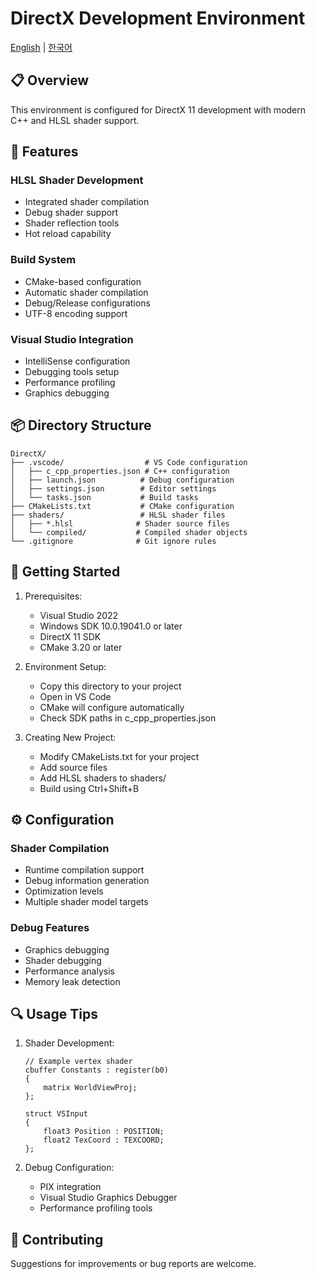# DirectX Development Environment

[English](README.en.md) | [한국어](README.md)

## 📋 Overview

This environment is configured for DirectX 11 development with modern C++ and HLSL shader support.

## 🔧 Features

### HLSL Shader Development

- Integrated shader compilation
- Debug shader support
- Shader reflection tools
- Hot reload capability

### Build System

- CMake-based configuration
- Automatic shader compilation
- Debug/Release configurations
- UTF-8 encoding support

### Visual Studio Integration

- IntelliSense configuration
- Debugging tools setup
- Performance profiling
- Graphics debugging

## 📦 Directory Structure

```
DirectX/
├── .vscode/                  # VS Code configuration
│   ├── c_cpp_properties.json # C++ configuration
│   ├── launch.json          # Debug configuration
│   ├── settings.json        # Editor settings
│   └── tasks.json           # Build tasks
├── CMakeLists.txt           # CMake configuration
├── shaders/                 # HLSL shader files
│   ├── *.hlsl              # Shader source files
│   └── compiled/           # Compiled shader objects
└── .gitignore              # Git ignore rules
```

## 🚀 Getting Started

1. Prerequisites:

   - Visual Studio 2022
   - Windows SDK 10.0.19041.0 or later
   - DirectX 11 SDK
   - CMake 3.20 or later

2. Environment Setup:

   - Copy this directory to your project
   - Open in VS Code
   - CMake will configure automatically
   - Check SDK paths in c_cpp_properties.json

3. Creating New Project:
   - Modify CMakeLists.txt for your project
   - Add source files
   - Add HLSL shaders to shaders/
   - Build using Ctrl+Shift+B

## ⚙️ Configuration

### Shader Compilation

- Runtime compilation support
- Debug information generation
- Optimization levels
- Multiple shader model targets

### Debug Features

- Graphics debugging
- Shader debugging
- Performance analysis
- Memory leak detection

## 🔍 Usage Tips

1. Shader Development:

   ```hlsl
   // Example vertex shader
   cbuffer Constants : register(b0)
   {
       matrix WorldViewProj;
   };

   struct VSInput
   {
       float3 Position : POSITION;
       float2 TexCoord : TEXCOORD;
   };
   ```

2. Debug Configuration:
   - PIX integration
   - Visual Studio Graphics Debugger
   - Performance profiling tools

## 🤝 Contributing

Suggestions for improvements or bug reports are welcome.
